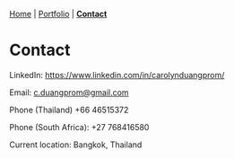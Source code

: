 [Home](https://carolynduangprom.github.io/) | [Portfolio](https://carolynduangprom.github.io/portfolio) | [**Contact**](https://carolynduangprom.github.io/contact)

# Contact

LinkedIn: https://www.linkedin.com/in/carolynduangprom/

Email: c.duangprom@gmail.com

Phone (Thailand) +66 46515372

Phone (South Africa): +27 768416580

Current location: Bangkok, Thailand

